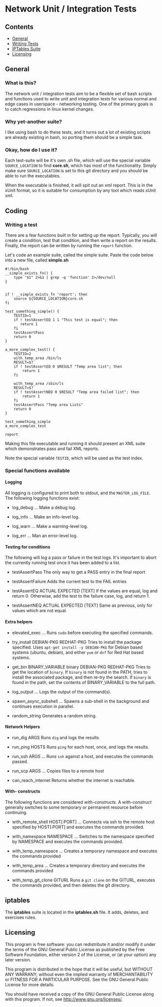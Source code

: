 Network Unit / Integration Tests
================================

## Contents

- [General](#general)
- [Writing Tests](#coding)
- [IPTables Suite](#iptables)
- [Licensing](#licensing)

## General

### What is this?

The network unit / integration tests aim to be a flexible set of bash scripts
and functions used to write unit and integration tests for various normal and
edge cases in userspace - networking testing.  One of the primary goals is to
catch regressions in linux kernel changes.

### Why yet-another suite?

I like using bash to do these tests, and it turns out a lot of existing scripts 
are already existing in bash, so porting them should be a simple task.

### Okay, how do I use it?

Each test-suite will be it's own .sh file, which will use the special variable
`SOURCE_LOCATION` to find **core.sh**, which has most of the functionality.
Simply make sure `SOURCE_LOCATION` is set to this git directory and you should
be able to run the executables.

When the executable is finished, it will spit out an xml report.  This is in the
xUnit format, so it is suitable for consumption by any tool which reads xUnit xml.

## Coding

### Writing a test

There are a few functions built in for setting up the report.  Typically, you will
create a condition, test that condition, and then write a report on the results.
Finally, the report can be written by running the `report` function.

Let's code an example suite, called the simple suite.  Paste the code below into a
new file, called **simple.sh**

```shell
#!/bin/bash
__simple_exists_fn() {
    type "$1" 2>&1 | grep -q 'function' 2>/dev/null
}


if ! __simple_exists_fn 'report'; then
    source ${SOURCE_LOCATION}core.sh
fi

test_something_simple() {
    TESTID=1
    if ! testAssertEQ 1 1 "This test is equal"; then
       return 1
    fi
    testAssertPass
    return 0
}

a_more_complex_test() {
    TESTID=2
    with_temp_area /bin/ls
    RESULT=$?
    if ! testAssertEQ 0 $RESULT "Temp area list"; then
        return 1
    fi

    with_temp_area /sbin/ls
    RESULT=$?
    if ! testAssertNEQ 0 $RESULT "Temp area failed list"; then
        return 1
    fi
    testAssertPass "Temp area Lists"
    return 0
}

test_something_simple
a_more_complex_test

report
```

Making this file executable and running it should present an XML suite which
demonstrates pass and fail XML reports.

Note the special variable `TESTID`, which will be used as the test index.

### Special functions available

#### Logging

All logging is configured to print both to stdout, and the `MASTER_LOG_FILE`.  The
following logging functions exist:

* log_debug ...
  Make a debug log.

* log_info ...
  Make an info-level log.

* log_warn ...
  Make a warning-level log.

* log_err ...
  Man an error-level log.


#### Testing for conditions

The following will log a pass or failure in the test logs.  It's important to abort
the currently running test once it has been added to a list.

* testAssertPass
  The only way to get a PASS entry in the final report
  
* testAssertFailure
  Adds the current test to the FAIL entries

* testAssertEQ ACTUAL EXPECTED [TEXT]
  If the values are equal, log and return 0.  Otherwise, add the test to the failure
  case, log, and return 1.
  
* testAssertNEQ ACTUAL EXPECTED [TEXT]
  Same as previous, only for values which are not equal.


#### Extra helpers

* elevated_exec ...
  Runs `sudo` before executing the specified commands.
  
* try_install DEBIAN-PKG REDHAT-PKG
  Tries to install the package specified.  Uses `apt-get install -y DEBIAN-PKG` for
  Debian based systems (ubuntu, debian), and either `yum` or `dnf` for Red Hat based
  systems.

* get_bin BINARY_VARIABLE binary DEBIAN-PKG REDHAT-PKG
  Tries to get the location of `binary`.  If `binary` is not found in the PATH, tries
  to install the associated package, and then re-try the search.  If `binary` is 
  found in the path, set the contents of BINARY_VARIABLE to the full path.

* log_output ...
  Logs the output of the command(s).

* spawn_async_subshell ...
  Spawns a sub-shell in the background and continues execution in parallel.

* random_string
  Generates a random string.


#### Network Helpers
  
* run_dig ARGS
  Runs `dig` and logs the results

* run_ping HOSTS
  Runs `ping` for each host, once, and logs the results.

* run_ssh ARGS ...
  Runs `ssh` against a host, and executes the commands passed.

* run_scp ARGS ...
  Copies files to a remote host

* can_reach_internet
  Returns whether the internet is reachable.


#### With- constructs

The following functions are considered _with-constructs_.  A _with-construct_ 
generally switches to some temporary or permanent resource before continuing.

* with_remote_shell HOST[:PORT] ...
  Connects via ssh to the remote host specified by HOST[:PORT] and executes the
  commands provided.
  
* with_namespace NAMESPACE ...
  Switches to the namespace specified by NAMESPACE and executes the commands 
  provided.
  
* with_temp_namespace ...
  Creates a temporary namespace and executes the commands provided
  
* with_temp_area ...
  Creates a temporary directory and executes the commands provided
  
* with_temp_git_clone GITURL
  Runs a `git clone` on the GITURL, executes the commands provided, and then 
  deletes the git directory.
  

## iptables

The **iptables** suite is located in the **iptables.sh** file.  It adds, deletes,
and exercises rules.


## Licensing

This program is free software: you can redistribute it and/or modify
it under the terms of the GNU General Public License as published by
the Free Software Foundation, either version 2 of the License, or (at
your option) any later version.

This program is distributed in the hope that it will be useful, but
WITHOUT ANY WARRANY; without even the implied warranty of MERCHANTABILITY
or FITNESS FOR A PARTICULAR PURPOSE.  See the GNU General Public License
for more details.

You should have received a copy of the GNU General Public License along
with this program.  If not, see <http://www.gnu.org/licenses/>.
